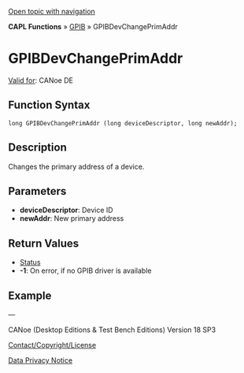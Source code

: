 [Open topic with navigation](../../../../../CANoeDEFamily.htm#Topics/CAPLFunctions/GPIB/Functions/CAPLfunctionGPIBDevChangePrimAddr.md)

**CAPL Functions** » [GPIB](../CAPLfunctionsGPIBOverview.md) » GPIBDevChangePrimAddr

# GPIBDevChangePrimAddr

[Valid for](../../../Shared/FeatureAvailability.md): CANoe DE

## Function Syntax

```
long GPIBDevChangePrimAddr (long deviceDescriptor, long newAddr);
```

## Description

Changes the primary address of a device.

## Parameters

- **deviceDescriptor**: Device ID
- **newAddr**: New primary address

## Return Values

- [Status](../CAPLfunctionsGPIBStatus.md)
- **-1**: On error, if no GPIB driver is available

## Example

—

CANoe (Desktop Editions & Test Bench Editions) Version 18 SP3

[Contact/Copyright/License](../../../Shared/ContactCopyrightLicense.md)

[Data Privacy Notice](https://www.vector.com/int/en/company/get-info/privacy-policy/)
